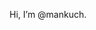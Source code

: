 Hi, I’m @mankuch.

<!---
mankuch/mankuch is a ✨ special ✨ repository because its `README.md` (this file) appears on your GitHub profile.
You can click the Preview link to take a look at your changes.
--->
